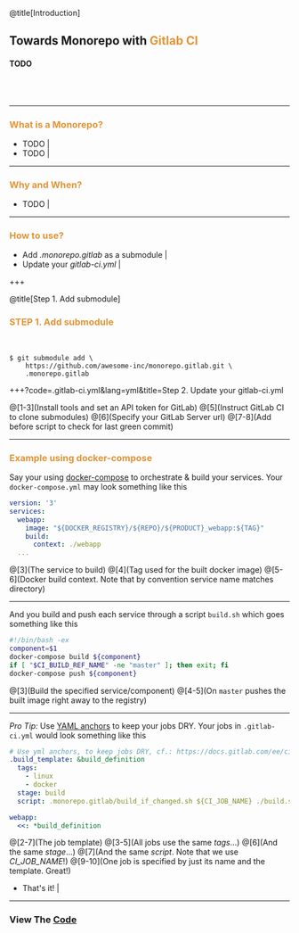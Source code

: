 @title[Introduction]
## Towards Monorepo with <span style="color: #e49436">Gitlab CI</span>

#### TODO
<br>
<br>

---

### <span style="color: #e49436">What is a Monorepo?</span>

- TODO |
- TODO |

---

### <span style="color: #e49436">Why and When?</span>

- TODO |

---

### <span style="color: #e49436">How to use?</span>

- Add *.monorepo.gitlab* as a submodule |
- Update your *gitlab-ci.yml* |

+++

@title[Step 1. Add submodule]

### <span style="color: #e49436">STEP 1. Add submodule</span>
<br>

```console
$ git submodule add \
    https://github.com/awesome-inc/monorepo.gitlab.git \
    .monorepo.gitlab
```

+++?code=.gitlab-ci.yml&lang=yml&title=Step 2. Update your gitlab-ci.yml

@[1-3](Install tools and set an API token for GitLab)
@[5](Instruct GitLab CI to clone submodules)
@[6](Specify your GitLab Server url)
@[7-8](Add before script to check for last green commit)

---

### <span style="color: #e49436">Example using docker-compose</span>

Say your using [docker-compose](https://docs.docker.com/compose/) to orchestrate & build your services.
Your `docker-compose.yml` may look something like this

```yml
version: '3'
services:
  webapp:
    image: "${DOCKER_REGISTRY}/${REPO}/${PRODUCT}_webapp:${TAG}"
    build:
      context: ./webapp
  ...
```

@[3](The service to build)
@[4](Tag used for the built docker image)
@[5-6](Docker build context. Note that by convention service name matches directory)

---

And you build and push each service through a script `build.sh` which goes something like this

```bash
#!/bin/bash -ex
component=$1
docker-compose build ${component}
if [ "$CI_BUILD_REF_NAME" -ne "master" ]; then exit; fi
docker-compose push ${component}
```

@[3](Build the specified service/component)
@[4-5](On `master` pushes the built image right away to the registry)

---

*Pro Tip:* Use [YAML anchors](http://blog.daemonl.com/2016/02/yaml.html#yaml-anchors-references-extend) to keep your jobs DRY.
Your jobs in `.gitlab-ci.yml` would look something like this

```yml
# Use yml anchors, to keep jobs DRY, cf.: https://docs.gitlab.com/ee/ci/yaml/#anchors
.build_template: &build_definition
  tags:
    - linux
    - docker
  stage: build
  script: .monorepo.gitlab/build_if_changed.sh ${CI_JOB_NAME} ./build.sh ${CI_JOB_NAME}

webapp:
  <<: *build_definition
```

@[2-7](The job template)
@[3-5](All jobs use the same *tags*...)
@[6](And the same *stage*...)
@[7](And the same *script*. Note that we use *CI_JOB_NAME*!)
@[9-10](One job is specified by just its name and the template. Great!)

- That's it! |

---

### View The <a target="_blank" href="https://github.com/mkoertgen/hello.gitlab.monorepo">Code</a>
